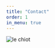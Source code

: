 ```yaml
---
title: "Contact"
order: 1
in_menu: true
---
```

![le chiot](https://cdn.pixabay.com/photo/2024/01/15/21/16/dog-8510901_1280.jpg) 